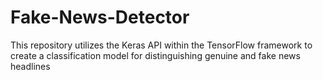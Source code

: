 # Fake-News-Detector
This repository utilizes the Keras API within the TensorFlow framework to create a classification model for distinguishing genuine and fake news headlines
